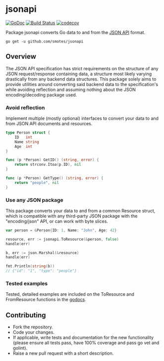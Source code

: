 # jsonapi

[![GoDoc](https://godoc.org/github.com/smotes/jsonapi?status.svg)](https://godoc.org/github.com/smotes/jsonapi) [![Build Status](https://travis-ci.org/smotes/jsonapi.svg?branch=master)](https://travis-ci.org/smotes/jsonapi) [![codecov](https://codecov.io/gh/smotes/jsonapi/branch/master/graph/badge.svg)](https://codecov.io/gh/smotes/jsonapi)


Package jsonapi converts Go data to and from the [JSON API](http://jsonapi.org) format.

```
go get -u github.com/smotes/jsonapi
```

## Overview

The JSON API specification has strict requirements on the structure of any JSON request/response containing data, a 
structure most likely varying drastically from any backend data structures. This package solely aims to provide 
utilities around converting said backend data to the specification's while avoiding reflection and assuming nothing 
about the JSON encoding/decoding package used.

### Avoid reflection

Implement multiple (mostly optional) interfaces to convert your data to and from JSON API documents and resources.

```go
type Person struct {
	ID   int
	Name string
	Age  int
}

func (p *Person) GetID() (string, error) {
	return strconv.Itoa(p.ID), nil
}

func (p *Person) GetType() (string, error) {
	return "people", nil
}
```

### Use any JSON package

This package converts your data to and from a common Resource struct, which is compatible with any third-party JSON 
package with the "encoding/json" API, or can work with byte slices.

```go
var person = &Person{ID: 1, Name: "John", Age: 42}

resource, err := jsonapi.ToResource(&person, false)
handle(err)

b, err := json.Marshal(&resource)
handle(err)

fmt.Println(string(b))
// {"id": "1", "type": "people"}
```

### Tested examples

Tested, detailed examples are included on the ToResource and FromResource functions in the [godocs](https://godoc.org/github.com/smotes/jsonapi).

## Contributing

* Fork the repository.
* Code your changes.
* If applicable, write tests and documentation for the new functionality (please ensure all tests pass, have 100% coverage and pass go vet and golint).
* Raise a new pull request with a short description.
